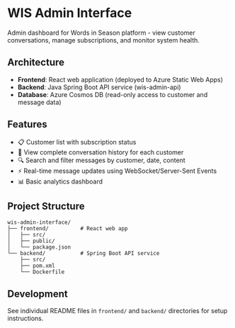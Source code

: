 # WIS Admin Interface

Admin dashboard for Words in Season platform - view customer conversations, manage subscriptions, and monitor system health.

## Architecture

- **Frontend**: React web application (deployed to Azure Static Web Apps)
- **Backend**: Java Spring Boot API service (wis-admin-api)
- **Database**: Azure Cosmos DB (read-only access to customer and message data)

## Features

- 📋 Customer list with subscription status
- 💬 View complete conversation history for each customer
- 🔍 Search and filter messages by customer, date, content
- ⚡ Real-time message updates using WebSocket/Server-Sent Events
- 📊 Basic analytics dashboard

## Project Structure

```
wis-admin-interface/
├── frontend/          # React web app
│   ├── src/
│   ├── public/
│   └── package.json
└── backend/           # Spring Boot API service
    ├── src/
    ├── pom.xml
    └── Dockerfile
```

## Development

See individual README files in `frontend/` and `backend/` directories for setup instructions.

